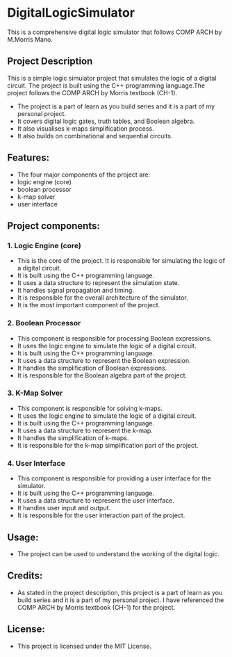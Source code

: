 # DigitalLogicSimulator
This is a comprehensive digital logic simulator that follows COMP ARCH by M.Morris Mano.

## Project Description
 This is a simple logic simulator project that simulates the logic of a digital circuit. The project is built using the C++ programming language.The project follows the COMP ARCH by Morris textbook (CH-1). 

- The project is a part of learn as you build series and it is a part of my personal project. 
- It covers digital logic gates, truth tables, and Boolean algebra. 
- It also visualises k-maps simplification process.
- It also builds on combinational and sequential circuits.

## Features:
- The four major components of the project are: 
 - logic engine (core)
 - boolean processor
 - k-map solver
 - user interface

## Project components:

 ### 1. Logic Engine (core)
  - This is the core of the project. It is responsible for simulating the logic of a digital circuit.
  - It is built using the C++ programming language.
  - It uses a data structure to represent the simulation state.
  - It handles signal propagation and timing.
  - It is responsible for the overall architecture of the simulator.
  - It is the most important component of the project.

  ### 2. Boolean Processor
  - This component is responsible for processing Boolean expressions.
  - It uses the logic engine to simulate the logic of a digital circuit.
  - It is built using the C++ programming language.
  - It uses a data structure to represent the Boolean expression.
  - It handles the simplification of Boolean expressions.
  - It is responsible for the Boolean algebra part of the project.

  ### 3. K-Map Solver
  - This component is responsible for solving k-maps.
  - It uses the logic engine to simulate the logic of a digital circuit.
  - It is built using the C++ programming language.
  - It uses a data structure to represent the k-map.
  - It handles the simplification of k-maps.
  - It is responsible for the k-map simplification part of the project.

  ### 4. User Interface
  - This component is responsible for providing a user interface for the simulator.
  - It is built using the C++ programming language.
  - It uses a data structure to represent the user interface.
  - It handles user input and output.
  - It is responsible for the user interaction part of the project.

## Usage:
- The project can be used to understand the working of the digital logic.

## Credits:
- As stated in the project description, this project is a part of learn as you build series and it is a part of my personal project. I have referenced the COMP ARCH by Morris textbook (CH-1) for the project.

## License:
- This project is licensed under the MIT License.


